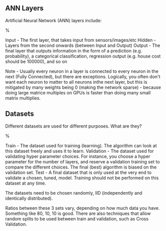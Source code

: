 ## ANN Layers

Artificial Neural Network (ANN) layers include:

%

Input - The first layer, that takes input from sensors/images/etc
Hidden - Layers from the second onwards (between Input and Output)
Output - The final layer that outputs information in the form of a prediction (e.g. probability), a categorical classification, regression output (e.g. house cost should be 100000), and so on

Note - Usually every neuron in a layer is connected to every neuron in the next (Fully Connected), but there are exceptions. Logically, you often don't want each neuron to matter to all neurons inthe next layer, but this is mitigated by many weights being 0 (making the network sparse) - because doing large matrice multiples on GPUs is faster than doing many small matrix multiplies.

## Datasets

Different datasets are used for different purposes. What are they?

%

Train - The dataset used for training (learning). The algorithm can look at this dataset freely and uses it to learn.
Validation - The dataset used for validating hyper parameter choices. For instance, you choose a hyper parameter for the number of layers, and reserve a validation training set to compare the different choices. The final (best) algorithm is biased on the validation set.
Test - A final dataset that is only used at the very end to validate a chosen, tuned, model. Training should not be performed on this dataset at any time.

The datasets need to be chosen randomly, IID (independently and identically distributed).

Ratios between these 3 sets vary, depending on how much data you have. Something like 80, 10, 10 is good. There are also techniques that allow random splits to be used between train and validation, such as Cross Validation.

